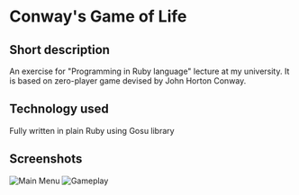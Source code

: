 # Conway's Game of Life
## Short description
An exercise for "Programming in Ruby language" lecture at my university.
It is based on zero-player game devised by John Horton Conway. 

## Technology used 
Fully written in plain Ruby using Gosu library

## Screenshots
![Main Menu]([http://url/to/img.png](https://github.com/sposzwa/conways-game-of-life/blob/presentation/screenshots/screen-01.png)https://github.com/sposzwa/conways-game-of-life/blob/presentation/screenshots/screen-01.png)
![Gameplay]([http://url/to/img.png](https://github.com/sposzwa/conways-game-of-life/blob/presentation/screenshots/screen-01.png)https://github.com/sposzwa/conways-game-of-life/blob/presentation/screenshots/screen-02.gif)

